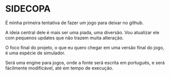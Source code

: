 # SIDECOPA

É minha primeira tentativa de fazer um jogo para deixar no github.

A ideia central dele é mais ser uma piada, uma diversão. Vou atualizar ele com pequenos updates que não trazem muita alteração.

O foco final do projeto, o que eu quero chegar em uma versão final do jogo, é uma espécie de simulador.

Será uma engine para jogos, onde a fonte será escrita em português, e será fácilmente modificável, até em tempo de execução.

